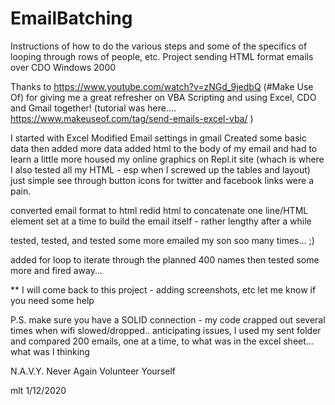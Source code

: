 # EmailBatching

Instructions of how to do the various steps and some of the specifics of looping through rows of people, etc.
Project sending HTML format emails over CDO Windows 2000

Thanks to https://www.youtube.com/watch?v=zNGd_9jedbQ (#Make Use Of) for giving me a great refresher on VBA Scripting and using Excel, CDO and Gmail together!  (tutorial was here....   https://www.makeuseof.com/tag/send-emails-excel-vba/  )

I started with Excel
Modified Email settings in gmail
Created some basic data
then added more data
added html to the body of my email and had to learn a little more
housed my online graphics on Repl.it site
(whach is where I also tested all my HTML  - esp when I screwed up the tables and layout)
just simple see through button icons for twitter and facebook links were a pain.

converted email format to html
redid html to concatenate one line/HTML element set at a time
  to build the email itself - rather lengthy after a while
  
tested, tested, and tested some more
emailed my son soo many times... ;)

added for loop to iterate through the planned 400 names
then tested some more and fired away...

** I will come back to this project - adding screenshots, etc
let me know if you need some help



P.S. make sure you have a SOLID connection - my code crapped out several times when wifi slowed/dropped..
anticipating issues, I used my sent folder and compared 200 emails, one at a time, to what was in the excel sheet...
what was I thinking

N.A.V.Y.   Never Again Volunteer Yourself


mlt 1/12/2020
